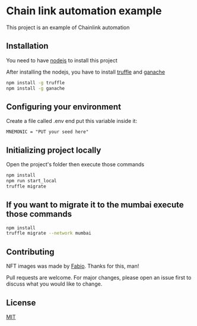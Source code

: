# Chain link automation example

This project is an example of Chainlink automation

## Installation
You need to have [nodejs](https://nodejs.org/en/) to install this project

After installing the nodejs, you have to install [truffle](https://trufflesuite.com/) and [ganache](https://github.com/trufflesuite/ganache/tree/develop/src/packages/ganache#readme)
```bash
npm install -g truffle
npm install -g ganache
```

## Configuring your environment
Create a file called .env end put this variable inside it:

```.env
MNEMONIC = "PUT your seed here"
```


## Initializing project locally

Open the project's folder then execute those commands
```bash
npm install
npm run start_local
truffle migrate
```

## If you want to migrate it to the mumbai execute those commands
```bash
npm install
truffle migrate --network mumbai 
```

## Contributing

NFT images was made by [Fabio](https://github.com/smartsecbr).
Thanks for this, man!

Pull requests are welcome. For major changes, please open an issue first
to discuss what you would like to change.

## License

[MIT](https://choosealicense.com/licenses/mit/)
